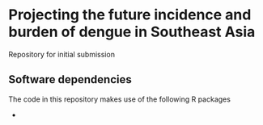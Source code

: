 # Projecting the future incidence and burden of dengue in Southeast Asia

Repository for initial submission


## Software dependencies

The code in this repository makes use of the following R packages

- 
